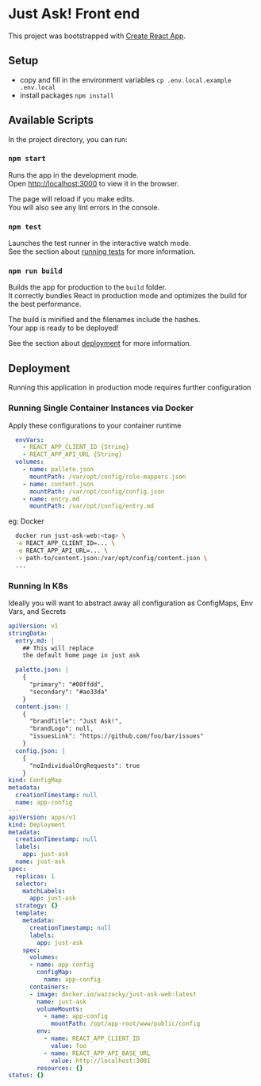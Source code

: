 # Just Ask! Front end

This project was bootstrapped with [Create React App](https://github.com/facebook/create-react-app).

## Setup
- copy and fill in the environment variables `cp .env.local.example .env.local`
- install packages `npm install`

## Available Scripts

In the project directory, you can run:

### `npm start`

Runs the app in the development mode.\
Open [http://localhost:3000](http://localhost:3000) to view it in the browser.

The page will reload if you make edits.\
You will also see any lint errors in the console.

### `npm test`

Launches the test runner in the interactive watch mode.\
See the section about [running tests](https://facebook.github.io/create-react-app/docs/running-tests) for more information.

### `npm run build`

Builds the app for production to the `build` folder.\
It correctly bundles React in production mode and optimizes the build for the best performance.

The build is minified and the filenames include the hashes.\
Your app is ready to be deployed!

See the section about [deployment](https://facebook.github.io/create-react-app/docs/deployment) for more information.


## Deployment

Running this application in production mode requires further configuration

### Running Single Container Instances via Docker

Apply these configurations to your container runtime
```yaml
  envVars:
    - REACT_APP_CLIENT_ID {String}
    - REACT_APP_API_URL {String}
  volumes:
    - name: pallete.json
      mountPath: /var/opt/config/role-mappers.json
    - name: content.json
      mountPath: /var/opt/config/config.json
    - name: entry.md
      mountPath: /var/opt/config/entry.md
```

eg: Docker

```sh
  docker run just-ask-web:<tag> \
  -e REACT_APP_CLIENT_ID=... \
  -e REACT_APP_API_URL=... \
  -v path-to/content.json:/var/opt/config/content.json \ 
  ...
```

### Running In K8s

Ideally you will want to abstract away all configuration as ConfigMaps, Env Vars, and Secrets

```yaml
apiVersion: v1
stringData:
  entry.md: |
    ## This will replace
    the default home page in just ask

  palette.json: |
    {
      "primary": "#00ffdd",
      "secondary": "#ae33da"
    }
  content.json: |
    {
      "brandTitle": "Just Ask!",
      "brandLogo": null,
      "issuesLink": "https://github.com/foo/bar/issues"
    }
  config.json: |
    {
      "noIndividualOrgRequests": true
    }
kind: ConfigMap
metadata:
  creationTimestamp: null
  name: app-config
---
apiVersion: apps/v1
kind: Deployment
metadata:
  creationTimestamp: null
  labels:
    app: just-ask
  name: just-ask
spec:
  replicas: 1
  selector:
    matchLabels:
      app: just-ask
  strategy: {}
  template:
    metadata:
      creationTimestamp: null
      labels:
        app: just-ask
    spec:
      volumes:
      - name: app-config
        configMap: 
          name: app-config
      containers:
      - image: docker.io/wazzacky/just-ask-web:latest
        name: just-ask
        volumeMounts:
          - name: app-config
            mountPath: /opt/app-root/www/public/config
        env:
          - name: REACT_APP_CLIENT_ID
            value: foo
          - name: REACT_APP_API_BASE_URL
            value: http://localhost:3001
        resources: {}
status: {}
```